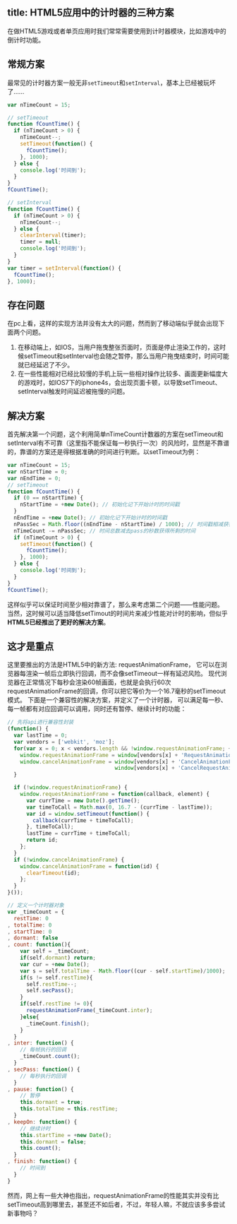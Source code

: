 title: HTML5应用中的计时器的三种方案
---

在做HTML5游戏或者单页应用时我们常常需要使用到计时器模块，比如游戏中的倒计时功能。
## 常规方案
最常见的计时器方案一般无非`setTimeout`和`setInterval`，基本上已经被玩坏了……
```javascript
var nTimeCount = 15;

// setTimeout
function fCountTime() {
  if (nTimeCount > 0) {
    nTimeCount--;
    setTimeout(function() {
      fCountTime();
    }, 1000);
  } else {
    console.log('时间到');
  }
}
fCountTime();

// setInterval
function fCountTime() {
  if (nTimeCount > 0) {
    nTimeCount--;
  } else {
    clearInterval(timer);
    timer = null;
    console.log('时间到');
  }
}
var timer = setInterval(function() {
  fCountTime();
}, 1000);
```

## 存在问题
在pc上看，这样的实现方法并没有太大的问题，然而到了移动端似乎就会出现下面两个问题。
1. 在移动端上，如IOS，当用户拖曳整张页面时，页面是停止渲染工作的，这时候setTimeout和setInterval也会随之暂停，那么当用户拖曳结束时，时间可能就已经延迟了不少。
2. 在一些性能相对已经比较慢的手机上玩一些相对操作比较多、画面更新幅度大的游戏时，如IOS7下的iphone4s，会出现页面卡顿，以导致setTimeout、setInterval触发时间延迟被拖慢的问题。

## 解决方案
首先解决第一个问题，这个利用简单nTimeCount计数器的方案在setTimeout和setInterval有不可靠（这里指不能保证每一秒执行一次）的风险时，显然是不靠谱的，靠谱的方案还是得根据准确的时间进行判断。以setTimeout为例：
```javascript
var nTimeCount = 15;
var nStartTime = 0;
var nEndTime = 0;
// setTimeout
function fCountTime() {
  if (0 == nStartTime) {
    nStartTime = +new Date(); // 初始化记下开始计时的时间戳
  }
  nEndTime = +new Date(); // 初始化记下开始计时的时间戳
  nPassSec = Math.floor((nEndTime - nStartTime) / 1000); // 时间戳相减获得pass的毫秒数， /1000向下取整获得过去的秒数
  nTimeCount -= nPassSec; // 时间总数减去pass的秒数获得所剩的时间
  if (nTimeCount > 0) {
    setTimeout(function() {
      fCountTime();
    }, 1000);
  } else {
    console.log('时间到');
  }
}
fCountTime();
```

这样似乎可以保证时间至少相对靠谱了，那么来考虑第二个问题——性能问题。
当然，这时候可以适当降低setTimout的时间片来减少性能对计时的影响，但似乎**HTML5已经推出了更好的解决方案**。

## 这才是重点
这里要推出的方法是HTML5中的新方法:
requestAnimationFrame， 它可以在浏览器每渲染一帧后立即执行回调，而不会像setTimeout一样有延迟风险。
现代浏览器在正常情况下每秒会渲染60帧画面，也就是会执行60次requestAnimationFrame的回调，你可以把它等价为一个16.7毫秒的setTimeout模式。
下面是一个兼容性的解决方案，并定义了一个计时器，
可以满足每一秒、每一帧都有对应回调可以调用，同时还有暂停、继续计时的功能：
```javascript
// 先将api进行兼容性封装
(function() {
  var lastTime = 0;
  var vendors = ['webkit', 'moz'];
  for(var x = 0; x < vendors.length && !window.requestAnimationFrame; ++x) {
    window.requestAnimationFrame = window[vendors[x] + 'RequestAnimationFrame'];
    window.cancelAnimationFrame = window[vendors[x] + 'CancelAnimationFrame'] ||    // Webkit中此取消方法的名字变了
                                  window[vendors[x] + 'CancelRequestAnimationFrame'];
  }

  if (!window.requestAnimationFrame) {
    window.requestAnimationFrame = function(callback, element) {
      var currTime = new Date().getTime();
      var timeToCall = Math.max(0, 16.7 - (currTime - lastTime));
      var id = window.setTimeout(function() {
        callback(currTime + timeToCall);
      }, timeToCall);
      lastTime = currTime + timeToCall;
      return id;
    };
  }
  if (!window.cancelAnimationFrame) {
    window.cancelAnimationFrame = function(id) {
      clearTimeout(id);
    };
  }
}());

// 定义一个计时器对象
var _timeCount = {
  restTime: 0
, totalTime: 0
, startTime: 0
, dormant: false
, count: function(){
    var self = _timeCount;
    if(self.dormant) return;
    var cur = +new Date();
    var s = self.totalTime - Math.floor((cur - self.startTime)/1000);
    if(s != self.restTime){
      self.restTime--;
      self.secPass();
    }
    if(self.restTime != 0){
      requestAnimationFrame(_timeCount.inter);
    }else{
      _timeCount.finish();
    }
  }
, inter: function() {
    // 每帧执行的回调
    _timeCount.count();
  }
, secPass: function() {
    // 每秒执行的回调
  }
, pause: function() {
    // 暂停
    this.dormant = true;
    this.totalTime = this.restTime;
  }
, keepOn: function() {
    // 继续计时
    this.startTime = +new Date();
    this.dormant = false;
    this.count();
  }
, finish: function() {
    // 时间到
  }
}
```

然而，网上有一些大神也指出，requestAnimationFrame的性能其实并没有比setTimeout高到哪里去，甚至还不如后者，不过，年轻人嘛，不就应该多多尝试新事物吗？